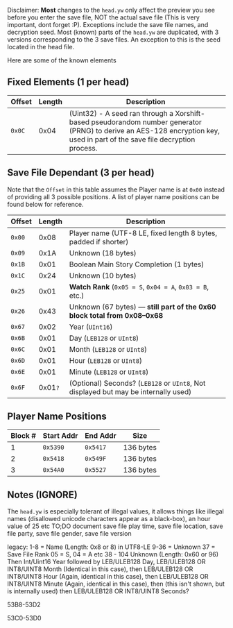 Disclaimer: **Most** changes to the `head.yw` only affect the preview you see before you enter the save file, NOT the actual save file (This is very important, dont forget :P). Exceptions include the save file names, and decryption seed.
Most (known) parts of the `head.yw` are duplicated, with 3 versions corresponding to the 3 save files. An exception to this is the seed located in the head file.

Here are some of the known elements


## Fixed Elements (1 per head)

| Offset | Length  | Description                                                                          |
| ------ | ------- | ------------------------------------------------------------------------------------ |
| `0x0C` | 0x04    | (Uint32) - A seed ran through a Xorshift-based pseudorandom number generator (PRNG) to derive an AES-128 encryption key, used in part of the save file decryption process. |


## Save File Dependant (3 per head)
Note that the `Offset` in this table assumes the Player name is at `0x00` instead of providing all 3 possible positions. A list of player name positions can be found below for reference.

| Offset | Length  | Description                                                                          |
| ------ | ------- | ------------------------------------------------------------------------------------ |
| `0x00` | 0x08    | Player name (UTF-8 LE, fixed length 8 bytes, padded if shorter)                      |
| `0x09` | 0x1A    | Unknown (18 bytes)                                                                   |
| `0x1B` | 0x01    | Boolean Main Story Completion (1 bytes)                                              |
| `0x1C` | 0x24    | Unknown (10 bytes)                                                                   |
| `0x25` | 0x01    | **Watch Rank** (`0x05 = S`, `0x04 = A`, `0x03 = B`, etc.)                            |
| `0x26` | 0x43    | Unknown (67 bytes) — **still part of the 0x60 block total from 0x08–0x68**           |
| `0x67` | 0x02    | Year (`UInt16`)                                                                      |
| `0x6B` | 0x01    | Day (`LEB128` or `UInt8`)                                                            |
| `0x6C` | 0x01    | Month (`LEB128` or `UInt8`)                                                          |
| `0x6D` | 0x01    | Hour (`LEB128` or `UInt8`)                                                           |
| `0x6E` | 0x01    | Minute (`LEB128` or `UInt8`)                                                         |
| `0x6F` | 0x01`?` | (Optional) Seconds? (`LEB128` or `UInt8`, Not displayed but may be internally used)  |

## Player Name Positions


| Block # | Start Addr | End Addr | Size      |
| ------- | ---------- | -------- | --------- |
| 1       | `0x5390`   | `0x5417` | 136 bytes |
| 2       | `0x5418`   | `0x549F` | 136 bytes |
| 3       | `0x54A0`   | `0x5527` | 136 bytes |



## Notes (IGNORE)
The `head.yw` is especially tolerant of illegal values, it allows things like illegal names (disallowed unicode characters appear as a black-box), an hour value of 25 etc
TO;DO document save file play time, save file location, save file party, save file gender, save file version

legacy:
1-8 = Name (Length: 0x8 or 8) in UTF8-LE
9-36 = Unknown
37 = Save File Rank 05 = S, 04 = A etc
38 - 104 Unknown (Length: 0x60 or 96)
Then Int/Uint16 Year followed by LEB/ULEB128 Day, LEB/ULEB128 OR INT8/UINT8 Month (Identical in this case), then LEB/ULEB128 OR INT8/UINT8 Hour (Again, identical in this case), then LEB/ULEB128 OR INT8/UINT8 Minute (Again, identical in this case), then (this isn't shown, but is internally used) then LEB/ULEB128 OR INT8/UINT8 Seconds?

53B8-53D2

53C0-53D0
